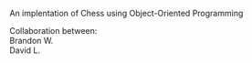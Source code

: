 An implentation of Chess using Object-Oriented Programming

Collaboration between: \
Brandon W. \
David L.
